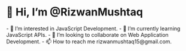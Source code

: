 <h1>👋 Hi, I’m @RizwanMushtaq</h1>
- 👀 I’m interested in JavaScript Development.
- 🌱 I’m currently learning JavaScript APIs.
- 💞️ I’m looking to collaborate on Web Application Development.
- 📫 How to reach me rizwanmushtaq15@gmail.com.

<!---
RizwanMushtaq/RizwanMushtaq is a ✨ special ✨ repository because its `README.md` (this file) appears on your GitHub profile.
You can click the Preview link to take a look at your changes.
--->
